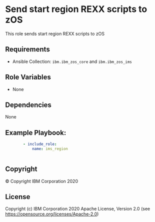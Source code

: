 Send start region REXX scripts to zOS
=========

This role sends start region REXX scripts to zOS

Requirements
------------

* Ansible Collection: `ibm.ibm_zos_core` and `ibm.ibm_zos_ims`


Role Variables
--------------

- None



Dependencies
------------

None

Example Playbook:
----------------

```yaml 
        - include_role:
            name: ims_region
        
```


## Copyright

© Copyright IBM Corporation 2020

License
-------

Copyright (c) IBM Corporation 2020 Apache License, Version 2.0 (see https://opensource.org/licenses/Apache-2.0)


